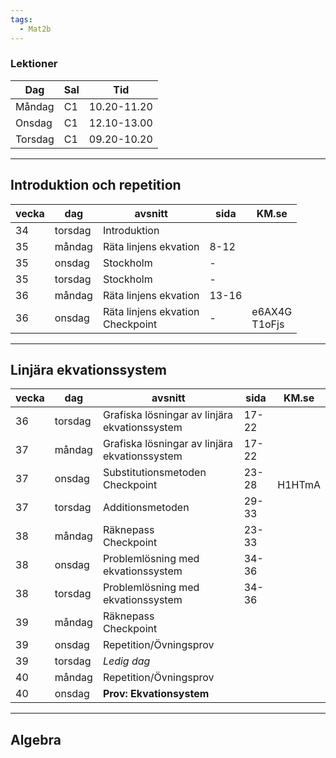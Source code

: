 ```yaml
---
tags:
  - Mat2b
---
```

### Lektioner

| Dag     | Sal | Tid         |
| ------- | --- | ----------- |
| Måndag  | C1  | 10.20-11.20 |
| Onsdag  | C1  | 12.10-13.00 |
| Torsdag | C1  | 09.20-10.20 |

---

## Introduktion och repetition

| vecka | dag     | avsnitt                             | sida  | KM.se            |
| ----- | ------- | ----------------------------------- | ----- | ---------------- |
| 34    | torsdag | Introduktion                        |       |                  |
| 35    | måndag  | Räta linjens ekvation               | 8-12  |                  |
| 35    | onsdag  | Stockholm                           | -     |                  |
| 35    | torsdag | Stockholm                           | -     |                  |
| 36    | måndag  | Räta linjens ekvation               | 13-16 |                  |
| 36    | onsdag  | Räta linjens ekvation<br>Checkpoint | -     | e6AX4G<br>T1oFjs |

---

## Linjära ekvationssystem

| vecka | dag     | avsnitt                                       | sida  | KM.se      |
| ----- | ------- | --------------------------------------------- | ----- | ---------- |
| 36    | torsdag | Grafiska lösningar av linjära ekvationssystem | 17-22 |            |
| 37    | måndag  | Grafiska lösningar av linjära ekvationssystem | 17-22 |            |
| 37    | onsdag  | Substitutionsmetoden<br>Checkpoint            | 23-28 | <br>H1HTmA |
| 37    | torsdag | Additionsmetoden                              | 29-33 |            |
| 38    | måndag  | Räknepass<br>Checkpoint                       | 23-33 |            |
| 38    | onsdag  | Problemlösning med ekvationssystem            | 34-36 |            |
| 38    | torsdag | Problemlösning med ekvationssystem            | 34-36 |            |
| 39    | måndag  | Räknepass<br>Checkpoint                       |       |            |
| 39    | onsdag  | Repetition/Övningsprov                        |       |            |
| 39    | torsdag | *Ledig dag*                                   |       |            |
| 40    | måndag  | Repetition/Övningsprov                        |       |            |
| 40    | onsdag  | **Prov: Ekvationsystem**                      |       |            |

---

## Algebra

